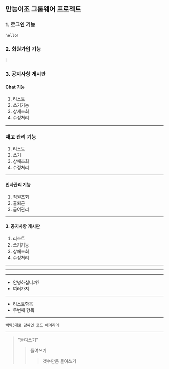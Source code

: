 ## 만능이조 그룹웨어 프로젝트

### 1. 로그인 기능
```
hello!
```

### 2. 회원가입 기능


l
### 3. 공지사항 게시판


#### Chat 기능

1. 리스트
2. 쓰기기능
3. 상세조회
4. 수정처리
 
---


### 재고 관리 기능

 1. 리스트
 2. 쓰기 
 3. 상페조회
 4. 수정처리

---



#### 인사관리 기능
1. 직원조회
2. 출퇴근
3. 급여관리

---

#### 3. 공지사항 게시판


1. 리스트
2. 쓰기기능
3. 상페조회
4. 수정처리

---
***
* * *

- 안녕하십니까?
- 여러가지

---

+ 리스트항목
+ 두번째 항목

---
```
빽틱3개로 감싸면 코드 에어리어
```

---

> "들여쓰기"
>> 들여쓰기
>>> 갯수만큼 들여쓰기

